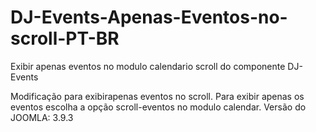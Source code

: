 # DJ-Events-Apenas-Eventos-no-scroll-PT-BR
Exibir apenas eventos no modulo calendario scroll do componente DJ-Events


Modificação para exibirapenas eventos no scroll.
Para exibir apenas os eventos escolha a opção scroll-eventos no modulo calendar.
Versão do JOOMLA: 3.9.3
